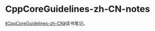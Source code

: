 # CppCoreGuidelines-zh-CN-notes

[《CppCoreGuidelines-zh-CN》](https://github.com/lynnboy/CppCoreGuidelines-zh-CN)读书笔记。
